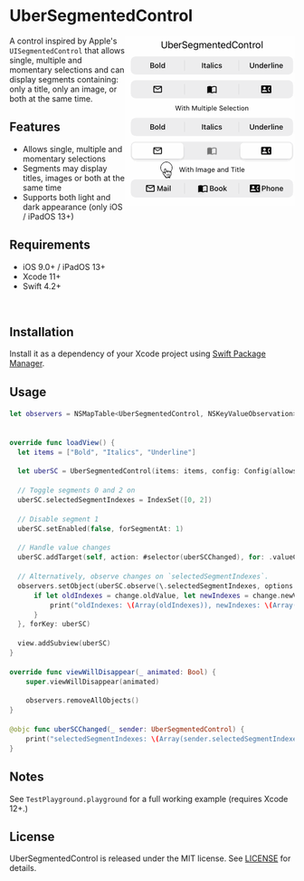 # UberSegmentedControl

<img align="right" src="Animations/UberSegmentedControl-Demo.gif?raw=true" alt="UberSegmentedControl Demo" width="300" height="300" />

A control inspired by Apple's `UISegmentedControl` that allows single, multiple and momentary selections and can display segments containing: only a title, only an image, or both at the same time.

## Features

- Allows single, multiple and momentary selections
- Segments may display titles, images or both at the same time
- Supports both light and dark appearance (only iOS / iPadOS 13+)

## Requirements

- iOS 9.0+ / iPadOS 13+
- Xcode 11+
- Swift 4.2+

<br clear="right"/>

## Installation

Install it as a dependency of your Xcode project using [Swift Package Manager](https://swift.org/package-manager/).

## Usage

```swift
let observers = NSMapTable<UberSegmentedControl, NSKeyValueObservation>(keyOptions: .weakMemory,
                                                                        valueOptions: .strongMemory)

override func loadView() {
  let items = ["Bold", "Italics", "Underline"]

  let uberSC = UberSegmentedControl(items: items, config: Config(allowsMultipleSelection: true))

  // Toggle segments 0 and 2 on
  uberSC.selectedSegmentIndexes = IndexSet([0, 2])

  // Disable segment 1
  uberSC.setEnabled(false, forSegmentAt: 1)

  // Handle value changes
  uberSC.addTarget(self, action: #selector(uberSCChanged), for: .valueChanged)
  
  // Alternatively, observe changes on `selectedSegmentIndexes`.
  observers.setObject(uberSC.observe(\.selectedSegmentIndexes, options: [.new, .old]) { (control, change) in
      if let oldIndexes = change.oldValue, let newIndexes = change.newValue {
          print("oldIndexes: \(Array(oldIndexes)), newIndexes: \(Array(newIndexes))")
      }
  }, forKey: uberSC)
  
  view.addSubview(uberSC)
}

override func viewWillDisappear(_ animated: Bool) {
    super.viewWillDisappear(animated)

    observers.removeAllObjects()
}

@objc func uberSCChanged(_ sender: UberSegmentedControl) {
    print("selectedSegmentIndexes: \(Array(sender.selectedSegmentIndexes))")
}
```

## Notes

See `TestPlayground.playground` for a full working example (requires Xcode 12+.)

## License

UberSegmentedControl is released under the MIT license. See [LICENSE](LICENSE) for details.
